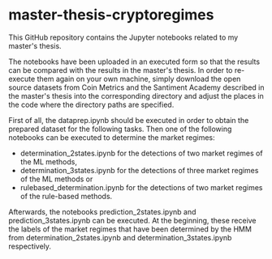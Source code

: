 # master-thesis-cryptoregimes

This GitHub repository contains the Jupyter notebooks related to my master's thesis.

The notebooks have been uploaded in an executed form so that the results can be compared with the results in the master's thesis.
In order to re-execute them again on your own machine, simply download the open source datasets from Coin Metrics and the Santiment Academy described in the master's thesis into the corresponding directory and adjust the places in the code where the directory paths are specified.

First of all, the dataprep.ipynb should be executed in order to obtain the prepared dataset for the following tasks.
Then one of the following notebooks can be executed to determine the market regimes:
- determination_2states.ipynb for the detections of two market regimes of the ML methods,
- determination_3states.ipynb for the detections of three market regimes of the ML methods or
- rulebased_determination.ipynb for the detections of two market regimes of the rule-based methods.

Afterwards, the notebooks prediction_2states.ipynb and prediction_3states.ipynb can be executed.
At the beginning, these receive the labels of the market regimes that have been determined by the HMM from determination_2states.ipynb and determination_3states.ipynb respectively.
